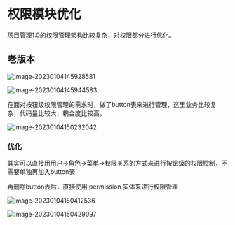 # 权限模块优化

项目管理1.0的权限管理架构比较复杂，对权限部分进行优化。



## 老版本

![image-20230104145928581](E:\learn\java\权限模块优化\image-20230104145928581.png)

![image-20230104145944583](E:\learn\java\权限模块优化\image-20230104145944583.png)



在面对按钮级权限管理的需求时，做了button表来进行管理，这里业务比较复杂，代码量比较大，耦合度比较高。

![image-20230104150232042](E:\learn\java\权限模块优化\image-20230104150232042.png)



### 优化

其实可以直接用用户->角色->菜单->权限关系的方式来进行按钮级的权限控制，不需要单独再加入button表

再删除button表后，直接使用 permission 实体来进行权限管理

![image-20230104150412536](E:\learn\java\权限模块优化\image-20230104150412536.png)

![image-20230104150429097](E:\learn\java\权限模块优化\image-20230104150429097.png)